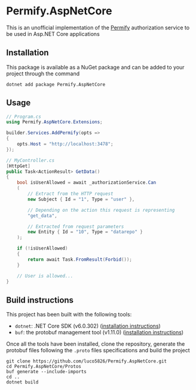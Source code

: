 # Permify.AspNetCore

This is an unofficial implementation of the [Permify](https://github.com/Permify/permify) authorization service to be used in Asp.NET Core applications

## Installation

This package is available as a NuGet package and can be added to your project through the command

```
dotnet add package Permify.AspNetCore
```


## Usage

```cs
// Program.cs
using Permify.AspNetCore.Extensions;

builder.Services.AddPermify(opts =>
{
    opts.Host = "http://localhost:3478";
});

// MyController.cs
[HttpGet]
public Task<ActionResult> GetData()
{
    bool isUserAllowed = await _authorizationService.Can
    (
        // Extract from the HTTP request
        new Subject { Id = "1", Type = "user" }, 

        // Depending on the action this request is representing
        "get_data",

        // Extracted from request parameters
        new Entity { Id = "10", Type = "datarepo" }
    );

    if (!isUserAllowed)
    {
        return await Task.FromResult(Forbid());
    }

    // User is allowed...
}
```

## Build instructions

This project has been built with the following tools:
- `dotnet`: .NET Core SDK (v6.0.302) ([installation instructions](https://dotnet.microsoft.com/en-us/download/dotnet/6.0))
- `buf`: the protobuf management tool (v1.11.0) ([installation instructions](https://docs.buf.build/installation))

Once all the tools have been installed, clone the repository, generate the protobuf files following the `.proto` files specifications and build the project

```
git clone https://github.com/luco5826/Permify.AspNetCore.git
cd Permify.AspNetCore/Protos
buf generate --include-imports
cd ..
dotnet build
```